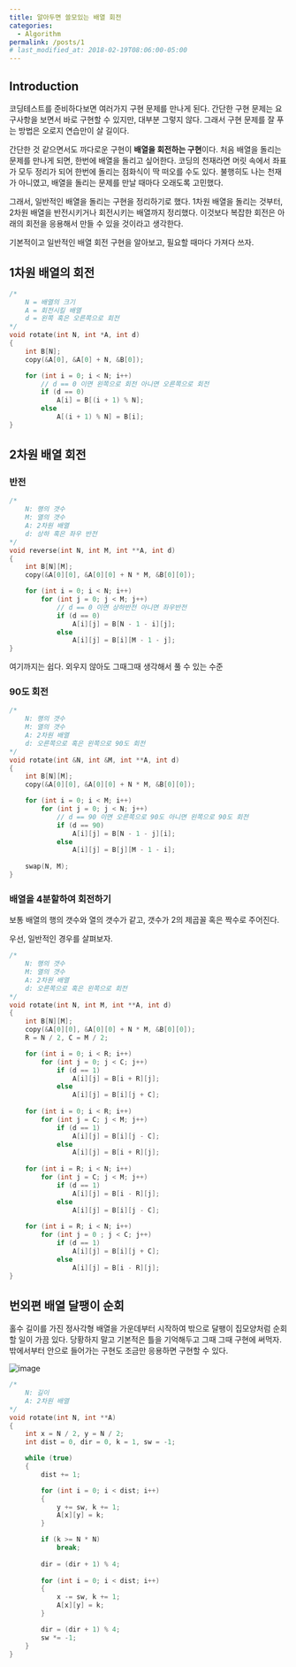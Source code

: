 ```yaml
---
title: 알아두면 쓸모있는 배열 회전
categories: 
  - Algorithm
permalink: /posts/1
# last_modified_at: 2018-02-19T08:06:00-05:00
---
```


## Introduction

코딩테스트를 준비하다보면 여러가지 구현 문제를 만나게 된다.
간단한 구현 문제는 요구사항을 보면서 바로 구현할 수 있지만, 대부분 그렇지 않다.
그래서 구현 문제를 잘 푸는 방법은 오로지 연습만이 살 길이다.

간단한 것 같으면서도 까다로운 구현이 **배열을 회전하는 구현**이다.
처음 배열을 돌리는 문제를 만나게 되면, 한번에 배열을 돌리고 싶어한다.
코딩의 천재라면 머릿 속에서 좌표가 모두 정리가 되어 한번에 돌리는 점화식이 딱 떠오를 수도 있다.
불행히도 나는 천재가 아니였고, 배열을 돌리는 문제를 만날 때마다 오래도록 고민했다.

그래서, 일반적인 배열을 돌리는 구현을 정리하기로 했다.
1차원 배열을 돌리는 것부터, 2차원 배열을 반전시키거나 회전시키는 배열까지 정리했다.
이것보다 복잡한 회전은 아래의 회전을 응용해서 만들 수 있을 것이라고 생각한다.

기본적이고 일반적인 배열 회전 구현을 알아보고, 필요할 때마다 가져다 쓰자.

## 1차원 배열의 회전

```cpp
/*
    N = 배열의 크기
    A = 회전시킬 배열
    d = 왼쪽 혹은 오른쪽으로 회전
*/
void rotate(int N, int *A, int d)
{
    int B[N];
    copy(&A[0], &A[0] + N, &B[0]);

    for (int i = 0; i < N; i++)
        // d == 0 이면 왼쪽으로 회전 아니면 오른쪽으로 회전
        if (d == 0)
            A[i] = B[(i + 1) % N];
        else
            A[(i + 1) % N] = B[i];
}
```

## 2차원 배열 회전

### 반전

```cpp
/*
    N: 행의 갯수
    M: 열의 갯수
    A: 2차원 배열
    d: 상하 혹은 좌우 반전
*/
void reverse(int N, int M, int **A, int d)
{
    int B[N][M];
    copy(&A[0][0], &A[0][0] + N * M, &B[0][0]);

    for (int i = 0; i < N; i++)
        for (int j = 0; j < M; j++)
            // d == 0 이면 상하반전 아니면 좌우반전
            if (d == 0)
                A[i][j] = B[N - 1 - i][j];
            else
                A[i][j] = B[i][M - 1 - j];
}
```

여기까지는 쉽다. 외우지 않아도 그때그때 생각해서 풀 수 있는 수준

### 90도 회전

```cpp
/*
    N: 행의 갯수
    M: 열의 갯수
    A: 2차원 배열
    d: 오른쪽으로 혹은 왼쪽으로 90도 회전
*/
void rotate(int &N, int &M, int **A, int d)
{
    int B[N][M];
    copy(&A[0][0], &A[0][0] + N * M, &B[0][0]);

    for (int i = 0; i < M; i++)
        for (int j = 0; j < N; j++)
            // d == 90 이면 오른쪽으로 90도 아니면 왼쪽으로 90도 회전
            if (d == 90)
                A[i][j] = B[N - 1 - j][i];
            else
                A[i][j] = B[j][M - 1 - i];
    
    swap(N, M);
}
```

### 배열을 4분할하여 회전하기

보통 배열의 행의 갯수와 열의 갯수가 같고, 갯수가 2의 제곱꼴 혹은 짝수로 주어진다.

우선, 일반적인 경우를 살펴보자.

```cpp
/*
    N: 행의 갯수
    M: 열의 갯수
    A: 2차원 배열
    d: 오른쪽으로 혹은 왼쪽으로 회전
*/
void rotate(int N, int M, int **A, int d)
{
    int B[N][M];
    copy(&A[0][0], &A[0][0] + N * M, &B[0][0]);
    R = N / 2, C = M / 2;

    for (int i = 0; i < R; i++)
        for (int j = 0; j < C; j++)
            if (d == 1)
                A[i][j] = B[i + R][j];
            else
                A[i][j] = B[i][j + C];
    
    for (int i = 0; i < R; i++)
        for (int j = C; j < M; j++)
            if (d == 1)
                A[i][j] = B[i][j - C];
            else
                A[i][j] = B[i + R][j];
    
    for (int i = R; i < N; i++)
        for (int j = C; j < M; j++)
            if (d == 1)
                A[i][j] = B[i - R][j];
            else
                A[i][j] = B[i][j - C];
    
    for (int i = R; i < N; i++)
        for (int j = 0 ; j < C; j++)
            if (d == 1)
                A[i][j] = B[i][j + C];
            else
                A[i][j] = B[i - R][j];
}
```

## 번외편 배열 달팽이 순회

홀수 길이를 가진 정사각형 배열을 가운데부터 시작하여 밖으로 달팽이 집모양처럼 순회할 일이 가끔 있다.
당황하지 말고 기본적은 틀을 기억해두고 그때 그때 구현에 써먹자.
밖에서부터 안으로 들어가는 구현도 조금만 응용하면 구현할 수 있다.

![image](https://upload.acmicpc.net/37e7aa13-0f2b-49d6-af68-e745537b1ea3/-/preview/)

```cpp
/*
    N: 길이
    A: 2차원 배열
*/
void rotate(int N, int **A)
{
    int x = N / 2, y = N / 2;
    int dist = 0, dir = 0, k = 1, sw = -1;

    while (true)
    {
        dist += 1;

        for (int i = 0; i < dist; i++)
        {
            y += sw, k += 1;
            A[x][y] = k;
        }

        if (k >= N * N)
            break;
        
        dir = (dir + 1) % 4;
        
        for (int i = 0; i < dist; i++)
        {
            x -= sw, k += 1;
            A[x][y] = k;
        }

        dir = (dir + 1) % 4;
        sw *= -1;
    }
}
```